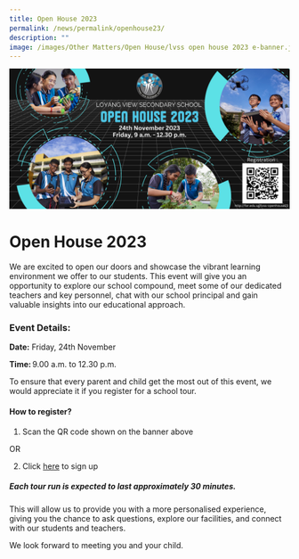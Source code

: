 ```yaml
---
title: Open House 2023
permalink: /news/permalink/openhouse23/
description: ""
image: /images/Other Matters/Open House/lvss open house 2023 e-banner.jpg
---
```

![](/images/Other%20Matters/Open%20House/lvss%20open%20house%202023%20e-banner.jpg)
# Open House 2023

We are excited to open our doors and showcase the vibrant learning environment we offer to our students. This event will give you an opportunity to explore our school compound, meet some of our dedicated teachers and key personnel, chat with our school principal and gain valuable insights into our educational approach. 

### **Event Details:** 

**Date:** Friday, 24th November 

**Time:** 9.00 a.m. to 12.30 p.m. 

To ensure that every parent and child get the most out of this event, we would appreciate it if you register for a school tour.  

#### **How to register?**
1. Scan the QR code shown on the banner above 

OR

2. Click [here](https://forms.moe.edu.sg/forms/J7zd2v) to sign up

##### **Each tour run is expected to last approximately 30 minutes.** 

This will allow us to provide you with a more personalised experience, giving you the chance to ask questions, explore our facilities, and connect with our students and teachers. 

We look forward to meeting you and your child.